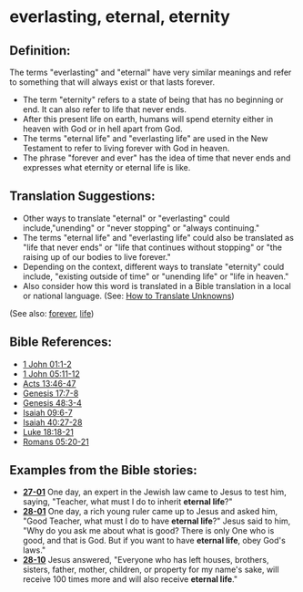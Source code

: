 # everlasting, eternal, eternity #

## Definition: ##

The terms "everlasting" and "eternal" have very similar meanings and refer to something that will always exist or that lasts forever.

* The term "eternity" refers to a state of being that has no beginning or end. It can also refer to life that never ends.
* After this present life on earth, humans will spend eternity either in heaven with God or in hell apart from God.
* The terms "eternal life" and "everlasting life" are used in the New Testament to refer to living forever with God in heaven.
* The phrase "forever and ever" has the idea of time that never ends and expresses what eternity or eternal life is like.

## Translation Suggestions: ##

* Other ways to translate "eternal" or "everlasting" could include,"unending" or "never stopping" or "always continuing."
* The terms "eternal life" and "everlasting life" could also be translated as "life that never ends" or "life that continues without stopping" or "the raising up of our bodies to live forever."
* Depending on the context, different ways to translate "eternity" could include, "existing outside of time" or "unending life" or "life in heaven."
* Also consider how this word is translated in a Bible translation in a local or national language. (See: [How to Translate Unknowns](https://git.door43.org/Door43/en-ta-translate-vol1/src/master/content/translate_unknown.md))

(See also: [forever](../kt/forever.md), [life](../kt/life.md))

## Bible References: ##

* [1 John 01:1-2](https://door43.org/en/bible/notes/1jn/01/01)
* [1 John 05:11-12](https://door43.org/en/bible/notes/1jn/05/11)
* [Acts 13:46-47](https://door43.org/en/bible/notes/act/13/46)
* [Genesis 17:7-8](https://door43.org/en/bible/notes/gen/17/07)
* [Genesis 48:3-4](https://door43.org/en/bible/notes/gen/48/03)
* [Isaiah 09:6-7](https://door43.org/en/bible/notes/isa/09/06)
* [Isaiah 40:27-28](https://door43.org/en/bible/notes/isa/40/27)
* [Luke 18:18-21](https://door43.org/en/bible/notes/luk/18/18)
* [Romans 05:20-21](https://door43.org/en/bible/notes/rom/05/20)

## Examples from the Bible stories: ##

* __[27-01](https://door43.org/en/obs/notes/frames/27-01)__ One day, an expert in the Jewish law came to Jesus to test him, saying, "Teacher, what must I do to inherit __eternal life__?"
* __[28-01](https://door43.org/en/obs/notes/frames/28-01)__ One day, a rich young ruler came up to Jesus and asked him, "Good Teacher, what must I do to have __eternal life__?" Jesus said to him, "Why do you ask me about what is good? There is only One who is good, and that is God. But if you want to have __eternal life__, obey God's laws."
* __[28-10](https://door43.org/en/obs/notes/frames/28-10)__ Jesus answered, "Everyone who has left houses, brothers, sisters, father, mother, children, or property for my name's sake, will receive 100 times more and will also receive __eternal life__."


